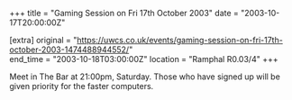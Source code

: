 +++
title = "Gaming Session on Fri 17th October 2003"
date = "2003-10-17T20:00:00Z"

[extra]
original = "https://uwcs.co.uk/events/gaming-session-on-fri-17th-october-2003-1474488944552/"    
end_time = "2003-10-18T03:00:00Z"
location = "Ramphal R0.03/4"
+++

Meet in The Bar at 21:00pm, Saturday. Those who have signed up will be given priority for the faster computers.

